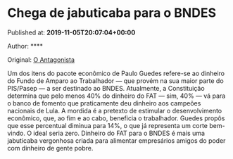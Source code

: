 
# Chega de jabuticaba para o BNDES

Published at: **2019-11-05T20:07:04+00:00**

Author: ****

Original: [O Antagonista](https://www.oantagonista.com/economia/chega-de-jabuticaba-para-o-bndes/)

Um dos itens do pacote econômico de Paulo Guedes refere-se ao dinheiro do Fundo de Amparo ao Trabalhador — que provém na sua maior parte do PIS/Pasep — a ser destinado ao BNDES.
Atualmente, a Constituição determina que pelo menos 40% do dinheiro do FAT — sim, 40% — vá para o banco de fomento que praticamente deu dinheiro aos campeões nacionais de Lula. A mordida é a pretexto de estimular o desenvolvimento econômico, que, ao fim e ao cabo, beneficia o trabalhador.
Guedes propôs que esse percentual diminua para 14%, o que já representa um corte bem-vindo.
O ideal seria zero. Dinheiro do FAT para o BNDES é mais uma jabuticaba vergonhosa criada para alimentar empresários amigos do poder com dinheiro de gente pobre.
